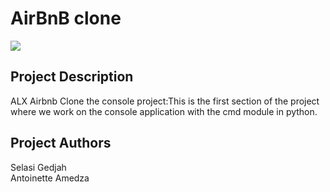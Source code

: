 <h1>AirBnB clone</h1>
<img src="https://s3.amazonaws.com/alx-intranet.hbtn.io/uploads/medias/2018/6/815046647d23428a14ca.png?X-Amz-Algorithm=AWS4-HMAC-SHA256&X-Amz-Credential=AKIARDDGGGOUSBVO6H7D%2F20240214%2Fus-east-1%2Fs3%2Faws4_request&X-Amz-Date=20240214T040729Z&X-Amz-Expires=86400&X-Amz-SignedHeaders=host&X-Amz-Signature=a616bda1350deaf1e7ca624af7272b3b852faf6006efd1d8f95dbcade1959847">


<h2>Project Description</h2>
<p> ALX Airbnb Clone the console project:This is the first section of the project where we work on the console application with the cmd module in python.</p>

<h2>Project Authors</h2>
Selasi Gedjah <br>
Antoinette Amedza

